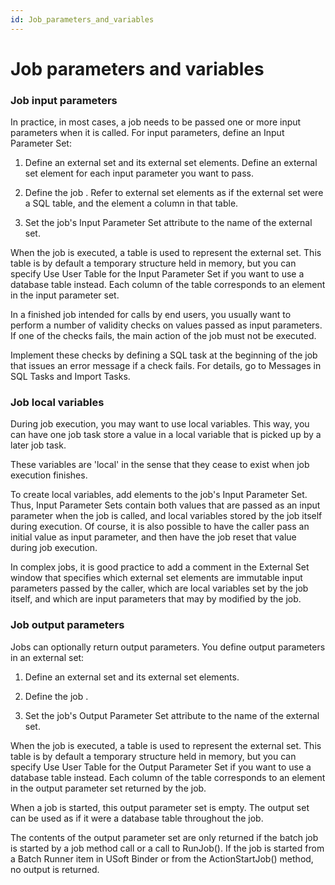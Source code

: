 ```yaml
---
id: Job_parameters_and_variables
---
```


# Job parameters and variables

### Job input parameters

In practice, in most cases, a job needs to be passed one or more input parameters when it is called. For input parameters, define an Input Parameter Set:

1. Define an external set and its external set elements. Define an external set element for each input parameter you want to pass.

2. Define the job . Refer to external set elements as if the external set were a SQL table, and the element a column in that table.

3. Set the job's Input Parameter Set attribute to the name of the external set.

When the job is executed, a table is used to represent the external set. This table is by default a temporary structure held in memory, but you can specify Use User Table for the Input Parameter Set if you want to use a database table instead. Each column of the table corresponds to an element in the input parameter set.

In a finished job intended for calls by end users, you usually want to perform a number of validity checks on values passed as input parameters. If one of the checks fails, the main action of the job must not be executed.

Implement these checks by defining a SQL task at the beginning of the job that issues an error message if a check fails. For details, go to Messages in SQL Tasks and Import Tasks.

### Job local variables

During job execution, you may want to use local variables. This way, you can have one job task store a value in a local variable that is picked up by a later job task.

These variables are 'local' in the sense that they cease to exist when job execution finishes.

To create local variables, add elements to the job's Input Parameter Set. Thus, Input Parameter Sets contain both values that are passed as an input parameter when the job is called, and local variables stored by the job itself during execution. Of course, it is also possible to have the caller pass an initial value as input parameter, and then have the job reset that value during job execution.

In complex jobs, it is good practice to add a comment in the External Set window that specifies which external set elements are immutable input parameters passed by the caller, which are local variables set by the job itself, and which are input parameters that may by modified by the job.

### Job output parameters

Jobs can optionally return output parameters. You define output parameters in an external set:

1. Define an external set and its external set elements.

2. Define the job .

3. Set the job's Output Parameter Set attribute to the name of the external set.

When the job is executed, a table is used to represent the external set. This table is by default a temporary structure held in memory, but you can specify Use User Table for the Output Parameter Set if you want to use a database table instead. Each column of the table corresponds to an element in the output parameter set returned by the job.

When a job is started, this output parameter set is empty. The output set can be used as if it were a database table throughout the job.

The contents of the output parameter set are only returned if the batch job is started by a job method call or a call to RunJob(). If the job is started from a Batch Runner item in USoft Binder or from the ActionStartJob() method, no output is returned.
